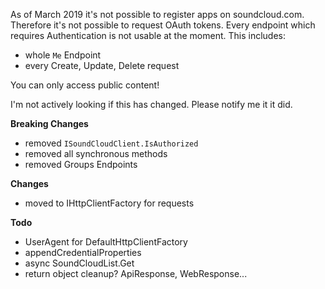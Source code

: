 As of March 2019 it's not possible to register apps on soundcloud.com.
Therefore it's not possible to request OAuth tokens.
Every endpoint which requires Authentication is not usable at the moment.
This includes:
* whole `Me` Endpoint
* every Create, Update, Delete request

You can only access public content!

I'm not actively looking if this has changed. Please notify me it it did.

**Breaking Changes**
* removed `ISoundCloudClient.IsAuthorized`
* removed all synchronous methods
* removed Groups Endpoints

**Changes**
* moved to IHttpClientFactory for requests 

**Todo**
* UserAgent for DefaultHttpClientFactory
* appendCredentialProperties
* async SoundCloudList.Get
* return object cleanup? ApiResponse, WebResponse...